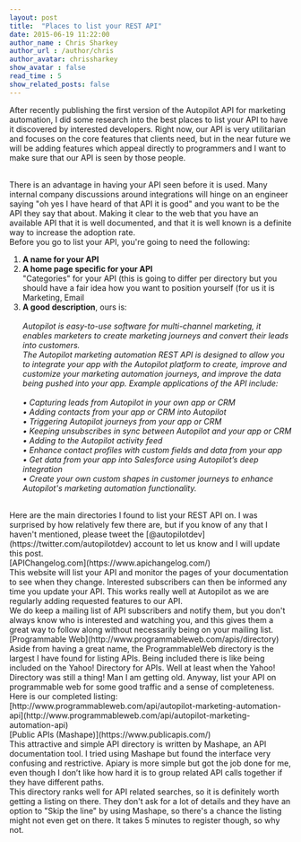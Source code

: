 ```yaml
---
layout: post
title:  "Places to list your REST API"
date: 2015-06-19 11:22:00
author_name : Chris Sharkey
author_url : /author/chris
author_avatar: chrissharkey
show_avatar : false
read_time : 5
show_related_posts: false
---
```


After recently publishing the first version of the Autopilot API for marketing automation, I did some research into the best places to list your API to have it discovered by interested developers. Right now, our API is very utilitarian and focuses on the core features that clients need, but in the near future we will be adding features which appeal directly to programmers and I want to make sure that our API is seen by those people.

<br />
There is an advantage in having your API seen before it is used. Many internal company discussions around integrations will hinge on an engineer saying "oh yes I have heard of that API it is good" and you want to be the API they say that about. Making it clear to the web that you have an available API that it is well documented, and that it is well known is a definite way to increase the adoption rate.

<br />
Before you go to list your API, you're going to need the following:

<ol>
<li><strong>A name for your API</strong></li>
<li><strong>A home page specific for your API</strong></li>
"Categories" for your API (this is going to differ per directory but you should have a fair idea how you want to position yourself (for us it is Marketing, Email 
<li><strong>A good description</strong>, ours is:<br />

<em>
<br>
Autopilot is easy-to-use software for multi-channel marketing, it enables marketers to create marketing journeys and convert their leads into customers.

<br />
The Autopilot marketing automation REST API is designed to allow you to integrate your app with the Autopilot platform to create, improve and customize your marketing automation journeys, and improve the data being pushed into your app. Example applications of the API include:<br />

<br />
	• Capturing leads from Autopilot in your own app or CRM<br />
	• Adding contacts from your app or CRM into Autopilot<br />
	• Triggering Autopilot journeys from your app or CRM<br />
	• Keeping unsubscribes in sync between Autopilot and your app or CRM<br />
	• Adding to the Autopilot activity feed<br />
	• Enhance contact profiles with custom fields and data from your app<br />
	• Get data from your app into Salesforce using Autopilot’s deep integration<br />
	• Create your own custom shapes in customer journeys to enhance Autopilot's marketing automation functionality.<br />
</em>
</li>
</ol>

<br />
Here are the main directories I found to list your REST API on. I was surprised by how relatively few there are, but if you know of any that I haven't mentioned, please tweet the [@autopilotdev](https://twitter.com/autopilotdev) account to let us know and I will update this post.

<br />
[APIChangelog.com](https://www.apichangelog.com/)

<br />
This website will list your API and monitor the pages of your documentation to see when they change. Interested subscribers can then be informed any time you update your API. This works really well at Autopilot as we are regularly adding requested features to our API.

<br />
We do keep a mailing list of API subscribers and notify them, but you don't always know who is interested and watching you, and this gives them a great way to follow along without necessarily being on your mailing list.

<br />
[Programmable Web](http://www.programmableweb.com/apis/directory)

<br />
Aside from having a great name, the ProgrammableWeb directory is the largest I have found for listing APIs. Being included there is like being included on the Yahoo! Directory for APIs. Well at least when the Yahoo! Directory was still a thing! Man I am getting old. Anyway, list your API on programmable web for some good traffic and a sense of completeness.

<br />
Here is our completed listing: 

<br />
[http://www.programmableweb.com/api/autopilot-marketing-automation-api](http://www.programmableweb.com/api/autopilot-marketing-automation-api)

<br />
[Public APIs (Mashape)](https://www.publicapis.com/)

<br />
This attractive and simple API directory is written by Mashape, an API documentation tool. I tried using Mashape but found the interface very confusing and restrictive. Apiary is more simple but got the job done for me, even though I don’t like how hard it is to group related API calls together if they have different paths.

<br />
This directory ranks well for API related searches, so it is definitely worth getting a listing on there. They don't ask for a lot of details and they have an option to "Skip the line" by using Mashape, so there's a chance the listing might not even get on there. It takes 5 minutes to register though, so why not.
